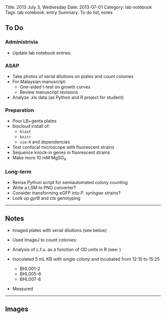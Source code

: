 Title: 2013 July 3, Wednesday
Date: 2013-07-01
Category: lab notebook
Tags: lab notebook: entry
Summary: To do list, notes

## To Do ##

### Administrivia ###

- Update lab notebook entries

### ASAP ###

- Take photos of serial dilutions on plates and count colonies
- For Malaysian manuscript:
    - One-sided t-test on growth curves
    - Review manuscript revisions
- Analyze .xls data (as Python and R project for student)

### Preparation ###

- Pour LB+genta plates
- biocloud install of:
    - `blast`
    - `knitr`
    - `vim-R` and dependencies
- Test confocal microscope with fluorescent strains
- Sequence knock-in genes in fluorescent strains
- Make more 10 mM MgSO<sub>4</sub>

### Long-term ###

- Revise Python script for semiautomated colony counting
- Write a LSM to PNG converter?
- Consider transforming eGFP into _P. syringae_ strains? 
- Look up _gyrB_ and _cts_ genotyping

***

## Notes ##

- Imaged plates with serial dilutions (see below)
- Used ImageJ to count colonies:


- Analysis of c.f.u. as a function of OD units in R (see: )
- Inoculated 5 mL KB with single colony and incubated from 12:10 to 15:25
    - BHL001-2
    - BHL005-6
    - BHL007-8 
- Measured 

***

## Images ##


